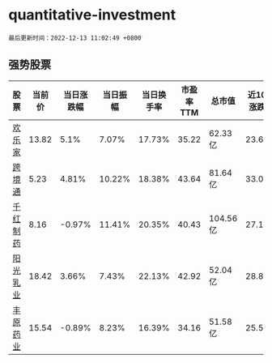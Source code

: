 # quantitative-investment

`最后更新时间：2022-12-13 11:02:49 +0800`

## 强势股票

|股票|当前价|当日涨跌幅|当日振幅|当日换手率|市盈率TTM|总市值|近10日涨跌幅|
|----|----|----|----|----|----|----|----|
|[欢乐家](https://xueqiu.com/S/SZ300997)|13.82|5.1%|7.07%|17.73%|35.22|62.33亿|23.61%|
|[跨境通](https://xueqiu.com/S/SZ002640)|5.23|4.81%|10.22%|18.38%|43.64|81.64亿|33.08%|
|[千红制药](https://xueqiu.com/S/SZ002550)|8.16|-0.97%|11.41%|20.35%|40.43|104.56亿|27.1%|
|[阳光乳业](https://xueqiu.com/S/SZ001318)|18.42|3.66%|7.43%|22.13%|42.92|52.04亿|28.81%|
|[丰原药业](https://xueqiu.com/S/SZ000153)|15.54|-0.89%|8.23%|16.39%|34.16|51.58亿|25.53%|
